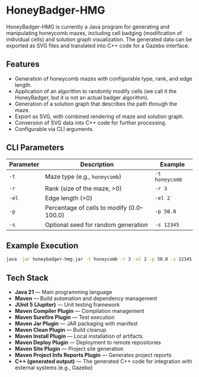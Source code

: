 # HoneyBadger-HMG

HoneyBadger-HMG is currently a Java program for generating and manipulating honeycomb mazes, including cell badging (modification of individual cells) and solution graph visualization. The generated data can be exported as SVG files and translated into C++ code for a Gazebo interface.

## Features

- Generation of honeycomb mazes with configurable type, rank, and edge length.
- Application of an algorithm to randomly modify cells (we call it the HoneyBadger, but it is not an actual badger algorithm).
- Generation of a solution graph that describes the path through the maze.
- Export as SVG, with combined rendering of maze and solution graph.
- Conversion of SVG data into C++ code for further processing.
- Configurable via CLI arguments.

## CLI Parameters

| Parameter | Description | Example |
|------------|-------------|---------|
| `-t` | Maze type (e.g., `honeycomb`) | `-t honeycomb` |
| `-r` | Rank (size of the maze, >0) | `-r 3` |
| `-el` | Edge length (>0) | `-el 2` |
| `-p` | Percentage of cells to modify (0.0–100.0) | `-p 50.0` |
| `-s` | Optional seed for random generation | `-s 12345` |

## Example Execution

```bash
java -jar honeybadger-hmg.jar -t honeycomb -r 3 -el 2 -p 50.0 -s 12345
```

## Tech Stack

- **Java 21** — Main programming language
- **Maven** — Build automation and dependency management
- **JUnit 5 (Jupiter)** — Unit testing framework
- **Maven Compiler Plugin** — Compilation management
- **Maven Surefire Plugin** — Test execution
- **Maven Jar Plugin** — JAR packaging with manifest
- **Maven Clean Plugin** — Build cleanup
- **Maven Install Plugin** — Local installation of artifacts
- **Maven Deploy Plugin** — Deployment to remote repositories
- **Maven Site Plugin** — Project site generation
- **Maven Project Info Reports Plugin** — Generates project reports
- **C++ (generated output)** — The generated C++ code for integration with external systems (e.g., Gazebo)

